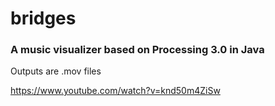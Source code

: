 # bridges
### A music visualizer based on Processing 3.0 in Java

Outputs are .mov files

https://www.youtube.com/watch?v=knd50m4ZiSw

